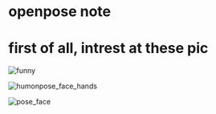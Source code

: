 # openpose note
# first of all, intrest at these pic
![funny](https://user-images.githubusercontent.com/116095123/196471419-894d8e71-5c01-4164-b142-56a6987e1984.gif)

![humonpose_face_hands](https://user-images.githubusercontent.com/116095123/196465595-7f76c6ed-ba12-4b49-adf9-ba9c4e92cfe3.gif)

![pose_face](https://user-images.githubusercontent.com/116095123/196467259-95e2a073-807d-438d-9d1e-e9b16b4d4633.gif)
